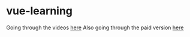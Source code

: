 # vue-learning

Going through the videos [here](https://www.youtube.com/playlist?list=PL4cUxeGkcC9hYYGbV60Vq3IXYNfDk8At1)
Also going through the paid version [here](https://www.udemy.com/course/build-web-apps-with-vuejs-firebase/?couponCode=3FF03A4D4A15081BC370)
